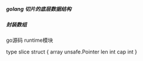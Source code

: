 

##### golang 切片的底层数据结构

##### 封装数组

go源码 runtime模块

type slice struct {
	array unsafe.Pointer
	len   int
	cap   int
}



